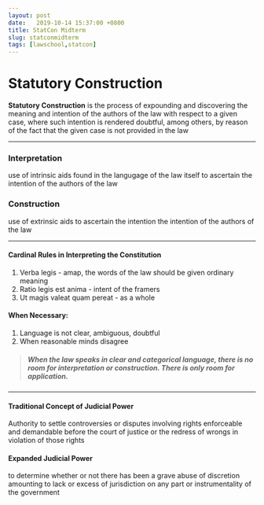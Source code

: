 ```yaml
---
layout: post
date:   2019-10-14 15:37:00 +0800
title: StatCon Midterm
slug: statconmidterm
tags: [lawschool,statcon]
---
```


# Statutory Construction
**Statutory Construction**
is the process of expounding and discovering the
meaning and intention of the authors of the law
with respect to a given case, where such intention
is rendered doubtful,
among others, by reason of the fact that
the given case is not provided in the law
***
### Interpretation
use of intrinsic aids found in the langugage of the law itself to ascertain the intention of the authors of the law

### Construction
use of extrinsic aids to ascertain the intention the intention of the authors of the law
***
#### Cardinal Rules in Interpreting the Constitution
1. Verba legis \- amap, the words of the law should be given ordinary meaning
2. Ratio legis est anima \- intent of the framers
3. Ut magis valeat quam pereat \- as a whole

#### When Necessary:
1. Language is not clear, ambiguous, doubtful
2. When reasonable minds disagree

> ##### When the law speaks in clear and categorical language, there is no room for interpretation or construction. There is only room for application.
***

#### Traditional Concept of Judicial Power
Authority to settle controversies or disputes
involving rights enforceable and demandable
before the court of justice
or the redress of wrongs in violation of those rights

#### Expanded Judicial Power
to determine whether or not there has been
a grave abuse of discretion amounting to
lack or excess of jurisdiction on
any part or instrumentality of the government
